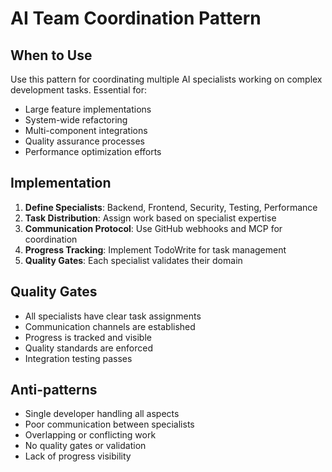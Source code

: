 # AI Team Coordination Pattern

## When to Use
Use this pattern for coordinating multiple AI specialists working on complex development tasks. Essential for:
- Large feature implementations
- System-wide refactoring
- Multi-component integrations
- Quality assurance processes
- Performance optimization efforts

## Implementation
1. **Define Specialists**: Backend, Frontend, Security, Testing, Performance
2. **Task Distribution**: Assign work based on specialist expertise
3. **Communication Protocol**: Use GitHub webhooks and MCP for coordination
4. **Progress Tracking**: Implement TodoWrite for task management
5. **Quality Gates**: Each specialist validates their domain

## Quality Gates
- All specialists have clear task assignments
- Communication channels are established
- Progress is tracked and visible
- Quality standards are enforced
- Integration testing passes

## Anti-patterns
- Single developer handling all aspects
- Poor communication between specialists
- Overlapping or conflicting work
- No quality gates or validation
- Lack of progress visibility